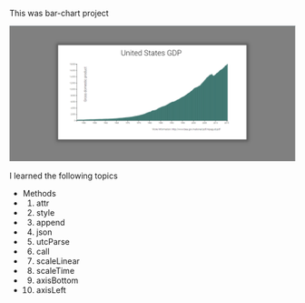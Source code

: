 This was bar-chart project

![image](https://github.com/nkp1111/fCC-data-visualization/blob/main/bar-chart/Screenshot%202022-09-01%20215551.png?raw=true)

I learned the following topics
- Methods
- 1. attr
- 2. style
- 3. append
- 4. json
- 5. utcParse
- 6. call
- 7. scaleLinear
- 8. scaleTime
- 9. axisBottom
- 10. axisLeft
